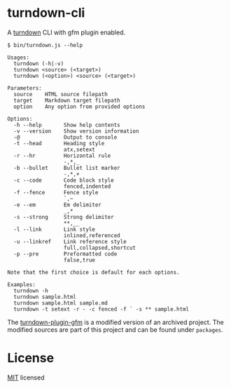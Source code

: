 # turndown-cli

A [turndown]() CLI with gfm plugin enabled. 

```
$ bin/turndown.js --help

Usages:
  turndown (-h|-v)
  turndown <source> (<target>)
  turndown (<option>) <source> (<target>)

Parameters:
  source    HTML source filepath
  target    Markdown target filepath
  option    Any option from provided options

Options:
  -h --help       Show help contents
  -v --version    Show version information
  -@              Output to console
  -t --head       Heading style
                  atx,setext
  -r --hr         Horizontal rule
                  -,*,_
  -b --bullet     Bullet list marker
                  -,*,+
  -c --code       Code block style
                  fenced,indented
  -f --fence      Fence style
                  `,~
  -e --em         Em delimiter
                  _,*
  -s --strong     Strong delimiter
                  **,__
  -l --link       Link style
                  inlined,referenced
  -u --linkref    Link reference style
                  full,collapsed,shortcut
  -p --pre        Preformatted code
                  false,true

Note that the first choice is default for each options.

Examples:
  turndown -h
  turndown sample.html
  turndown sample.html sample.md
  turndown -t setext -r - -c fenced -f ` -s ** sample.html
```

The [turndown-plugin-gfm](https://github.com/laurent22/joplin-turndown-plugin-gfm.git) is a modified version of an archived project. The modified sources are part of this project and can be found under `packages`.

# License

[MIT](./LICENSE) licensed
